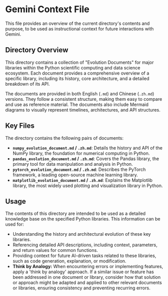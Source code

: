 # Gemini Context File

This file provides an overview of the current directory's contents and purpose, to be used as instructional context for future interactions with Gemini.

## Directory Overview

This directory contains a collection of "Evolution Documents" for major libraries within the Python scientific computing and data science ecosystem. Each document provides a comprehensive overview of a specific library, including its history, core architecture, and a detailed breakdown of its API.

The documents are provided in both English (`.md`) and Chinese (`.zh.md`) versions. They follow a consistent structure, making them easy to compare and use as reference material. The documents also include Mermaid diagrams to visually represent timelines, architectures, and API structures.

## Key Files

The directory contains the following pairs of documents:

*   **`numpy_evolution_document.md` / `.zh.md`**: Details the history and API of the NumPy library, the foundation for numerical computing in Python.
*   **`pandas_evolution_document.md` / `.zh.md`**: Covers the Pandas library, the primary tool for data manipulation and analysis in Python.
*   **`pytorch_evolution_document.md` / `.zh.md`**: Describes the PyTorch framework, a leading open-source machine learning library.
*   **`matplotlib_evolution_document.md` / `.zh.md`**: Explains the Matplotlib library, the most widely used plotting and visualization library in Python.

## Usage

The contents of this directory are intended to be used as a detailed knowledge base on the specified Python libraries. This information can be used for:

*   Understanding the history and architectural evolution of these key libraries.
*   Referencing detailed API descriptions, including context, parameters, and return values for common functions.
*   Providing context for future AI-driven tasks related to these libraries, such as code generation, explanation, or modification.
*   **Think by Analogy:** When encountering errors or implementing features, apply a 'think by analogy' approach. If a similar issue or feature has been addressed in one document or library, consider how that solution or approach might be adapted and applied to other relevant documents or libraries, ensuring consistency and preventing recurring errors.
